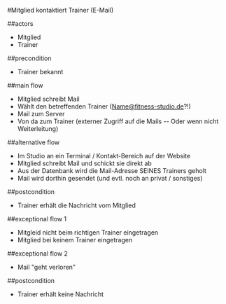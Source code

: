 #Mitglied kontaktiert Trainer (E-Mail)

##actors 
- Mitglied
- Trainer 

##precondition 
- Trainer bekannt

##main flow 
- Mitglied schreibt Mail
- Wählt den betreffenden Trainer (Name@fitness-studio.de?!)
- Mail zum Server 
- Von da zum Trainer (externer Zugriff auf die Mails -- Oder wenn nicht Weiterleitung)

##alternative flow 
- Im Studio an ein Terminal / Kontakt-Bereich auf der Website
- Mitglied schreibt Mail und schickt sie direkt ab
- Aus der Datenbank wird die Mail-Adresse SEINES Trainers geholt 
- Mail wird dorthin gesendet (und evtl. noch an privat / sonstiges)

##postcondition 
- Trainer erhält die Nachricht vom Mitglied

##exceptional flow 1
- Mitgleid nicht beim richtigen Trainer eingetragen
- Mitglied bei keinem Trainer eingetragen

##exceptional flow 2
- Mail "geht verloren"

##postcondition 
- Trainer erhält keine Nachricht

